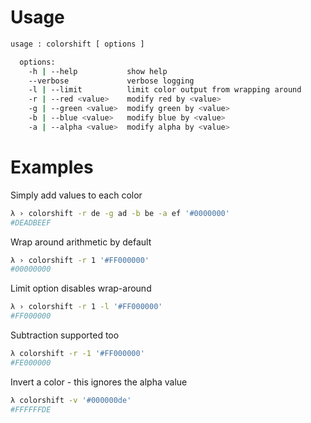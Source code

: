 # Usage

```bash
usage : colorshift [ options ] 

  options:
    -h | --help           show help
    --verbose             verbose logging
    -l | --limit          limit color output from wrapping around
    -r | --red <value>    modify red by <value>
    -g | --green <value>  modify green by <value>
    -b | --blue <value>   modify blue by <value>
    -a | --alpha <value>  modify alpha by <value>
```

# Examples

Simply add values to each color
``` bash
λ › colorshift -r de -g ad -b be -a ef '#0000000'
#DEADBEEF
```

Wrap around arithmetic by default
``` bash
λ › colorshift -r 1 '#FF000000'
#00000000
```

Limit option disables wrap-around 
``` bash
λ › colorshift -r 1 -l '#FF000000'
#FF000000
```

Subtraction supported too
``` bash
λ colorshift -r -1 '#FF000000'
#FE000000
```

Invert a color - this ignores the alpha value
``` bash
λ colorshift -v '#000000de'
#FFFFFFDE
```
